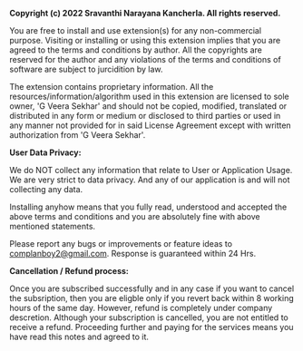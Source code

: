 
**Copyright (c) 2022 Sravanthi Narayana Kancherla. All rights reserved.**

You are free to install and use extension(s) for any non-commercial purpose. Visiting or installing or using 
this extension implies that you are agreed to the terms and conditions by author. All the copyrights are reserved for the author and any violations of the terms and conditions of software are subject to jurcidition by law.
 
The extension contains proprietary information. All the resources/information/algorithm used in this extension are 
licensed to sole owner, 'G Veera Sekhar' and should not be copied, modified, translated or distributed in any form or medium
or disclosed to third parties or used in any manner not provided for in said License Agreement except with 
written authorization from 'G Veera Sekhar'.

**User Data Privacy:**

We do NOT collect any information that relate to User or Application Usage. We are very strict to data privacy. And any of our application is and will not collecting any data.

Installing anyhow means that you fully read, understood and accepted the above terms and conditions and you are absolutely fine with above mentioned statements. 

Please report any bugs or improvements or feature ideas to complanboy2@gmail.com. Response is guaranteed within 24 Hrs.

**Cancellation / Refund process:**

Once you are subscribed successfully and in any case if you want to cancel the subsription, then you are eligble only if you revert back within 8 working hours of the same day. However, refund is completely under company descretion. Although your subscription is cancelled, you are not entitled to receive a refund. Proceeding further and paying for the services means you have read this notes and agreed to it.
